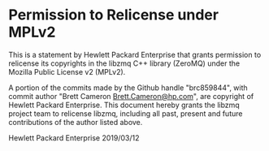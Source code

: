 # Permission to Relicense under MPLv2

This is a statement by Hewlett Packard Enterprise
that grants permission to relicense its copyrights in the libzmq C++
library (ZeroMQ) under the Mozilla Public License v2 (MPLv2).

A portion of the commits made by the Github handle "brc859844", with
commit author "Brett Cameron <Brett.Cameron@hp.com>", are copyright of Hewlett Packard Enterprise.
This document hereby grants the libzmq project team to relicense libzmq,
including all past, present and future contributions of the author listed above.

Hewlett Packard Enterprise
2019/03/12

